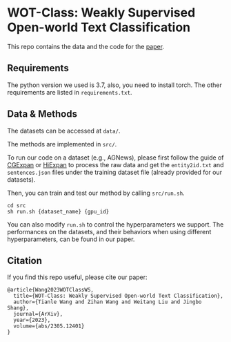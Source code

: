 # WOT-Class: Weakly Supervised Open-world Text Classification

This repo contains the data and the code for the [paper](https://arxiv.org/pdf/2305.12401.pdf).

## Requirements
The python version we used is 3.7, also, you need to install torch. The other requirements are listed in `requirements.txt`.

## Data & Methods
The datasets can be accessed at `data/`.

The methods are implemented in `src/`.

To run our code on a dataset (e.g., AGNews), please first follow the guide of [CGExpan](https://github.com/yzhan238/CGExpan) or [HiExpan](https://github.com/mickeysjm/HiExpan) to process the raw data and get the `entity2id.txt` and `sentences.json` files under the training dataset file (already provided for our datasets).

Then, you can train and test our method by calling `src/run.sh`.

```
cd src
sh run.sh {dataset_name} {gpu_id}
```

You can also modify `run.sh` to control the hyperparameters we support.
The performances on the datasets, and their behaviors when using different hyperparameters, can be found in our paper.

## Citation
If you find this repo useful, please cite our paper:
```
@article{Wang2023WOTClassWS,
  title={WOT-Class: Weakly Supervised Open-world Text Classification},
  author={Tianle Wang and Zihan Wang and Weitang Liu and Jingbo Shang},
  journal={ArXiv},
  year={2023},
  volume={abs/2305.12401}
}
```